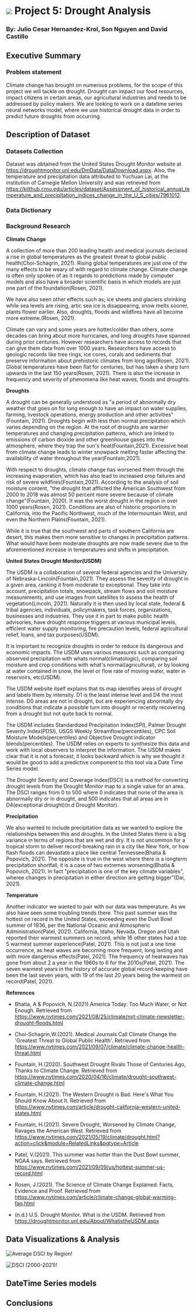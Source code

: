 # ![](https://ga-dash.s3.amazonaws.com/production/assets/logo-9f88ae6c9c3871690e33280fcf557f33.png) Project 5: Drought Analysis
### By: Julio Cesar Hernandez-Krol, Son Nguyen and David Castillo

## Executive Summary

### Problem statement

Climate change has brought on numerous problems, for the scope of this project we will tackle on drought.  Drought can impact our food resources, impact citizens in certain areas, our agricultural industries and needs to be addressed by policy makers.  We are looking to work on a datetime series neural networks model, where we use historical drought data in order to predict future droughts from occurring.  

## Description of Dataset

### Datasets Collection

Dataset was obtained from the United States Drought Monitor website at https://droughtmonitor.unl.edu/DmData/DataDownload.aspx.  Also, the temperature and precipitation data attributed to Yuchuan Lai, at the institution of Carnegie Mellon University and was retrieved from https://kilthub.cmu.edu/articles/dataset/Assessment_of_historical_annual_temperature_and_precipitation_indices_change_in_the_U_S_cities/7961012.  

### Data Dictionary


### Background Research
**Climate Change**

A collection of more than 200 leading health and medical journals declared a rise in global temperatures as the greatest threat to global public health(Choi-Schagrin, 2021). Rising global temperatures are just one of the many effects to be weary of with regard to climate change.  Climate change is often only spoken of as it regards to predictions made by computer models and also have a broader scientific basis in which models are just one part of the foundation(Rosen, 2021).

We have also seen other effects such as; ice sheets and glaciers shrinking while sea levels are rising, artic sea ice is disappearing, snow melts sooner, plants flower earlier.  Also, droughts, floods and wildfires have all become more extreme.(Rosen, 2021).

Climate can vary and some years are hotter/colder than others, some decades can bring about more hurricanes, and  long droughts have spanned during prior centuries.  However researchers have access to records that can give them data from over 1000 years.  Researchers have access to geologic records like tree rings, ice cores, corals and sediments that preserve information about prehistoric climates from long ago(Rosen, 2021). Global temperatures have been flat for centuries, but has taken a sharp turn upwards in the last 150 years(Rosen, 2021). There is also the increase in frequency and severity of phenomena like heat waves, floods and droughts.

**Droughts**

A drought can be generally understood as "a period of abnormally dry weather that goes on for long enough to have an impact on water supplies, farming, livestock operations, energy production and other activities"(Fountain, 2021). Droughts begin with less than normal precipitation which varies depending on the region. At the root of droughts are warmer temperatures and changing precipitation patterns, which are linked to emissions of carbon dioxide and other greenhouse gases into the atmosphere, where they trap the sun's heat(Fountain,2021). Excessive heat from climate change leads to winter snowpack melting faster affecting the availability of water throughout the year(Fountain,2021).


With respect to droughts, climate change has worsened them through the increasing evaporation, which has also lead to increased crop failures and risk of severe wildfires(Fountain,2021). According to the analysis of soil moisture content, "the drought that afflicted the American Southwest from 2000 to 2018 was almost 50 percent more severe because of climate change"(Fountain, 2020).  It was the worst drought in the region in over 1000 years(Rosen, 2021). Conditions are also of historic proportions in California, into the Pacific Northwest, much of the Intermountain West, and even the Northern Plains(Fountain, 2021).

While it is true that the southwest and parts of southern California are desert, this makes them more sensitive to changes in precipitation patterns. What would have been moderate droughts are now made severe due to the aforementioned increase in temperatures and shifts in precipitation.  

**United States Drought Monitor(USDM)**

The USDM is a collaboration of several federal agencies and the University of Nebraska-Lincoln(Fountain,2021).  They assess the severity of drought in a given area, ranking it from moderate to exceptional. They take into account, precipitation totals, snowpack, stream flows and soil moisture measurements, and use images from satellites to assess the health of vegetation(Lincoln, 2021).  Naturally it is then used by local state, federal & tribal agencies, individuals, policymakers, task forces, organizations, businesses and industries.  They use it in part to make public health advisories, have drought response triggers at various municipal levels, efficient water supply monitoring, fire precaution levels, federal agricultural relief, loans, and tax purposes(USDM).

It is important to recognize droughts in order to reduce its dangerous and economic impacts. The USDM uses various measures such as comparing observed precipitation with whats normal(climatologic), comparing soil moisture and crop conditions with what's normal(agricultural), or by looking at water contained in snow, the level or flow rate of moving water, water in reservoirs, etc(USDM).

The USDM website itself explains that its map identifies areas of drought and labels them by intensity. D1 is the least intense level and D4 the most intense. D0 areas are not in drought, but are experiencing abnormally dry conditions that indicate a possible turn into drought or recently recovering from a drought but not quite back to normal.  

The USDM includes Standardized Precipitation Index(SPI), Palmer Drought Severity Index(PDSI), USGS Weekly Streamflow(percentiles), CPC Soil Moisture Models(percentiles) and Objective Drought indicator blends(percentiles).  The USDM relies on experts to synthesize this data and work with local observers to interpret the information.  The USDM makes clear that it is not a forecast, it looks backward which is why we thought it would be good to add a predictive component to this tool via a Date Time Series model.

The Drought Severity and Coverage Index(DSCI) is a method for converting drought levels from the Drought Monitor map to a single value for an area.  The DSCI ranges from 0 to 500 where 0 indicates that none of the area is abnormally dry or in drought, and 500 indicates that all areas are in D4(exceptional drought)(n.d Drought Monitor).

**Precipitation**

We also wanted to include precipitation data as we wanted to explore the relationships between this and droughts.  In the United States there is a big variance in terms of regions that are wet and dry.  It is not uncommon for a tropical storm to deliver record-breaking rain in a city like New York, or how flash floods can devastate a place like central Tennessee(Bhatia & Popovich, 2021).  The opposite is true in the west where there is a longterm precipitation shortfall, it is a case of two extremes worsening(Bhatia & Popovich, 2021). In fact "precipitation is one of the key climate variables", wheree changes in precipitation in either direction are getting bigger"(Dai, 2021).

**Temperature**

Another indicator we wanted to pair with our data was temperature.  As we also have seen some troubling trends there.  This past summer was the hottest on record in the United States, exceeding even the Dust Bowl summer of 1936, per the National Oceanic and Atmospheric Administration(Patel, 2021). California, Idaho, Nevada, Oregon and Utah reported their warmest summers on record, while 16 other states had a top 5 warmest summer experience(Patel, 2021). This is not just a one time occurrence, as heat waves are becoming more frequent, long lasting and with more dangerous effects(Patel, 2021). The frequency of heatwaves has gone from about 2 a year in the 1960s to 6 for the 2010s(Patel, 2021).  The seven warmest years in the history of accurate global record-keeping have been the last seven years, with 19 of the last 20 years being the warmest on record(Patel, 2021).

**References**

* Bhatia, A & Popovich, N.(2021).America Today: Too Much Water, or Not Enough. Retrieved from https://www.nytimes.com/2021/08/25/climate/nyt-climate-newsletter-drought-floods.html

* Choi-Schagrin,W.(2021). Medical Journals Call Climate Change the 'Greatest Threat to Global Public Health'. Retrieved from https://www.nytimes.com/2021/09/07/climate/climate-change-health-threat.html

* Fountain, H.(2020). Southwest Drought Rivals Those of Centuries Ago, Thanks to Climate Change. Retrieved from https://www.nytimes.com/2020/04/16/climate/drought-southwest-climate-change.html

* Fountain, H.(2021). The Western Drought is Bad. Here's What You Should Know About It. Retrieved from https://www.nytimes.com/article/drought-california-western-united-states.html

* Fountain, H.(2021). Severe Drought, Worsened by Climate Change, Ravages the American West. Retrieved from https://www.nytimes.com/2021/05/19/climate/drought.html?action=click&module=RelatedLinks&pgtype=Article

* Patel, V.(2021). This summer was hotter than the Dust Bowl summer, NOAA says. Retrieved from https://www.nytimes.com/2021/09/09/us/hottest-summer-us-record.html

* Rosen, J.(2021). The Science of Climate Change Explained: Facts, Evidence and Proof. Retrieved from https://www.nytimes.com/article/climate-change-global-warming-faq.html

* (n.d.) U.S. Drought Monitor. What is the USDM. Retrieved from https://droughtmonitor.unl.edu/About/WhatistheUSDM.aspx

## Data Visualizations & Analysis

![Average DSCI by Region!](./images/avg_dsci_region.png "Average DSCI by Region)")

![DSCI (2000-2021)!](./images/DSCI_region.png "DSCI (2000-2021)")


## DateTime Series models


## Conclusions
